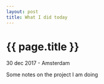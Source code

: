 ```yaml
---
layout: post
title: What I did today
---
```


{{ page.title }}
================

<p class="meta">30 dec 2017 - Amsterdam</p>

Some notes on the project I am doing
